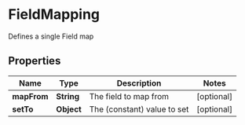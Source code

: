 

# FieldMapping

Defines a single Field map

## Properties

| Name | Type | Description | Notes |
|------------ | ------------- | ------------- | -------------|
|**mapFrom** | **String** | The field to map from |  [optional] |
|**setTo** | **Object** | The (constant) value to set |  [optional] |




